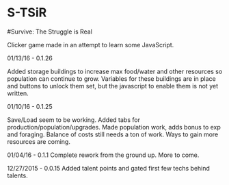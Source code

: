 # S-TSiR
#Survive: The Struggle is Real

Clicker game made in an attempt to learn some JavaScript.

01/13/16 - 0.1.26

Added storage buildings to increase max food/water and other resources so population can continue to grow. Variables for these buildings are in place and buttons to unlock them set, but the javascript to enable them is not yet written.

01/10/16 - 0.1.25

Save/Load seem to be working. Added tabs for production/population/upgrades. Made population work, adds bonus to exp and foraging.
Balance of costs still needs a ton of work. Ways to gain more resources are coming.

01/04/16 - 0.1.1
Complete rework from the ground up. More to come.

12/27/2015 - 0.0.15
Added talent points and gated first few techs behind talents.
